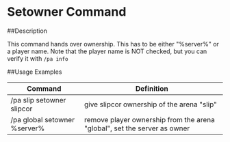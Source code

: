 # Setowner Command

##Description

This command hands over ownership. This has to be either "%server%" or a player name. Note that the player name is NOT checked, but you can verify it with `/pa info`

##Usage Examples

Command |  Definition
------------- | -------------
/pa slip setowner slipcor    | give slipcor ownership of the arena "slip"
/pa global setowner %server% | remove player ownership from the arena "global", set the server as owner

